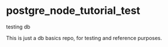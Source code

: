 # postgre_node_tutorial_test
testing db

This is just a db basics repo, for testing and reference purposes.

